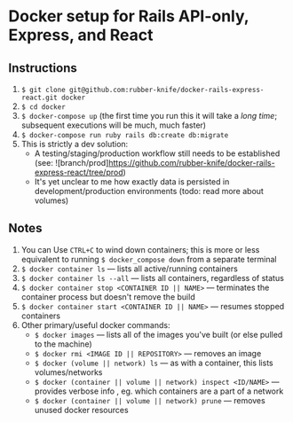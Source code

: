 # Docker setup for Rails API-only, Express, and React

## Instructions
1. `$ git clone git@github.com:rubber-knife/docker-rails-express-react.git docker`
2. `$ cd docker`
3. `$ docker-compose up` (the first time you run this it will take a _long time_; subsequent executions will be much, much faster)
4. `$ docker-compose run ruby rails db:create db:migrate`
5. This is strictly a dev solution:
    - A testing/staging/production workflow still needs to be established (see: ![branch/prod]https://github.com/rubber-knife/docker-rails-express-react/tree/prod)
    - It's yet unclear to me how exactly data is persisted in development/production environments (todo: read more about volumes)

## Notes
1. You can Use `CTRL+C` to wind down containers; this is more or less equivalent to running `$ docker_compose down` from a separate terminal
2. `$ docker container ls` — lists all active/running containers
2. `$ docker container ls --all` — lists all containers, regardless of status
4. `$ docker container stop <CONTAINER ID || NAME>` — terminates the container process but doesn't remove the build
5. `$ docker container start <CONTAINER ID || NAME>` — resumes stopped containers
6. Other primary/useful docker commands:
    - `$ docker images` — lists all of the images you've built (or else pulled to the machine)
    - `$ docker rmi <IMAGE ID || REPOSITORY>` — removes an image
    - `$ docker (volume || network) ls` — as with a container, this lists volumes/networks
    - `$ docker (container || volume || network) inspect <ID/NAME>` — provides verbose info , eg. which containers are a part of a network
    - `$ docker (container || volume || network) prune` — removes unused docker resources
